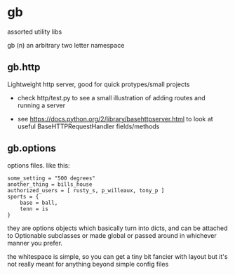 gb
====================

assorted utility libs

gb (n) an arbitrary two letter namespace

gb.http
-------

Lightweight http server, good for quick protypes/small projects

 - check http/test.py to see a small illustration of adding routes and running
   a server

 - see https://docs.python.org/2/library/basehttpserver.html to look at
   useful BaseHTTPRequestHandler fields/methods

gb.options
----------

options files. like this:

```
some_setting = "500 degrees"
another_thing = bills_house
authorized_users = [ rusty_s, p_willeaux, tony_p ]
sports = {
	base = ball,
	tenn = is
}

```
they are options objects which basically turn into dicts, and can be attached to
Optionable subclasses or made global or passed around in whichever manner you prefer.

the whitespace is simple, so you can get a tiny bit fancier with layout
but it's not really meant for anything beyond simple config files
